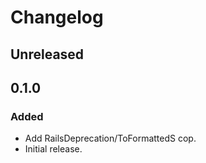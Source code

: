 # Changelog

## Unreleased

## 0.1.0

### Added

- Add RailsDeprecation/ToFormattedS cop.
- Initial release.
